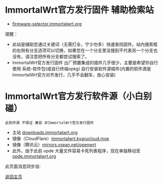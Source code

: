 # ImmortalWrt官方发行固件 辅助检索站    

* [firmware-selector.immortalwrt.org](https://firmware-selector.immortalwrt.org/)               

提醒：            
* 此站是辅助您通过关键词（无需打全，宁少勿多）快速查找固件。站内搜索框的右侧有分支选项可以切换，如果您在一个分支里没搜到不代表另一个分支也没有，请注意把所有分支都尝试搜索了。  
* ImmortalWrt官方发行固件 出厂预置集成的插件几乎很少，主要是希望你自行使用 系统-软件包(或自行终端opkg) 自行安装软件源插件(内置的软件源是ImmortalWrt官方对齐发行，几乎不会翻车，放心安装)           


# ImmortalWrt官方发行软件源（小白别碰）         

`此软件源 不保证 兼容 非ImmortalWrt官方发行固件`           
* 主站 [downloads.immortalwrt.org](https://downloads.immortalwrt.org)  
* 镜像（CloudFlare）[immortalwrt.kyarucloud.moe](https://immortalwrt.kyarucloud.moe)
* 镜像（腾讯云）[mirrors.vsean.net/openwrt](https://mirrors.vsean.net/openwrt)      
* 此外，由于此前 opde 大量文件容易卡死列表程序，现在单独移动至 [opde.immortalwrt.org](https://opde.immortalwrt.org)                            


此页面消息同步自:   

<script async src="https://telegram.org/js/telegram-widget.js?19" data-telegram-post="ctcgfw_openwrt_discuss/461245" data-width="100%"></script>              


[返回主页](./README.md)           
